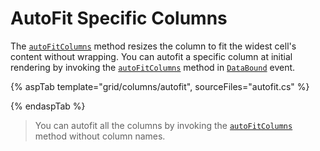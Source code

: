 # AutoFit Specific Columns

The [`autoFitColumns`](https://ej2.syncfusion.com/documentation/api/grid/#autofitcolumns) method resizes the column to fit the widest cell's content without wrapping. You can autofit a specific column at initial rendering by invoking the [`autoFitColumns`](https://ej2.syncfusion.com/documentation/api/grid/#autofitcolumns) method in [`DataBound`](https://help.syncfusion.com/cr/aspnetcore-js2/Syncfusion.EJ2.Grids.Grid.html#Syncfusion_EJ2_Grids_Grid_DataBound) event.

{% aspTab template="grid/columns/autofit", sourceFiles="autofit.cs" %}

{% endaspTab %}

> You can autofit all the columns by invoking the [`autoFitColumns`](https://ej2.syncfusion.com/documentation/api/grid/#autofitcolumns) method without column names.